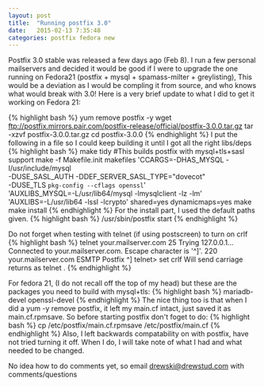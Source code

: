 ```yaml
---
layout: post
title:  "Running postfix 3.0"
date:   2015-02-13 7:35:48
categories: postfix fedora new
---
```

Postfix 3.0 stable was released a few days ago (Feb 8). I run a few personal mailservers and decided it would be good if I were to upgrade the one running on Fedora21 (postfix + mysql + spamass-milter + greylisting), This would be a deviation as I would be compling it from source, and who knows what would break with 3.0! Here is a very brief update to what I did to get it working on Fedora 21:

{% highlight bash %}
yum remove postfix -y
wget ftp://postfix.mirrors.pair.com/postfix-release/official/postfix-3.0.0.tar.gz
tar -xzvf postfix-3.0.0.tar.gz
cd postfix-3.0.0
{% endhighlight %}
I put the following in a file so I could keep building it until I got all the right libs/deps
{% highlight bash %}
make tidy
#This builds postfix with mysql+tls+sasl support
make -f Makefile.init makefiles 'CCARGS=-DHAS_MYSQL -I/usr/include/mysql  \
-DUSE_SASL_AUTH -DDEF_SERVER_SASL_TYPE=\"dovecot\" \
-DUSE_TLS `pkg-config --cflags openssl`'   \
'AUXLIBS_MYSQL=-L/usr/lib64/mysql -lmysqlclient -lz -lm' \
'AUXLIBS=-L/usr/lib64 -lssl -lcrypto'  shared=yes dynamicmaps=yes
make
make install
{% endhighlight %}
For the install part, I used the default paths given.
{% highlight bash %}
/usr/sbin/postfix start
{% endhighlight %}

Do not forget when testing with telnet (if using postscreen) to turn on crlf
{% highlight bash %}
telnet your.mailserver.com 25
Trying 127.0.0.1...
Connected to your.mailserver.com.
Escape character is '^]'.
220 your.mailserver.com ESMTP Postfix
^]
telnet> set crlf
Will send carriage returns as telnet <CR><LF>.
{% endhighlight %}

For fedora 21, (I do not recall off the top of my head) but these are the packages you need to build with mysql+tls:
{% highlight bash %}
mariadb-devel
openssl-devel
{% endhighlight %}
The nice thing too is that when I did a yum -y remove postfix, it left my main.cf intact, just saved it as main.cf.rpmsave. So before starting postfix don't foget to do:
{% highlight bash %}
cp /etc/postfix/main.cf.rpmsave /etc/postfix/main.cf
{% endhighlight %}
Also, I left backwards compatability on with postfix, have not tried turning it off. When I do, I will take note of what I had and what needed to be changed.

No idea how to do comments yet, so email [drewski@drewstud.com](mailto:drewski@drewstud.com) with comments/questions
